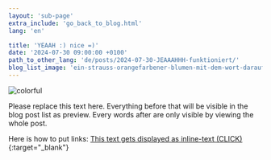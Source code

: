 ```yaml
---
layout: 'sub-page'
extra_include: 'go_back_to_blog.html'
lang: 'en'

title: 'YEAAH :) nice =)'
date: '2024-07-30 09:00:00 +0100'
path_to_other_lang: 'de/posts/2024-07-30-JEAAAHHH-funktioniert/'
blog_list_image: 'ein-strauss-orangefarbener-blumen-mit-dem-wort-darauf.jpg_1000_70percent.webp'
---
```

![colorful](../../../assets/img/posts/ein-strauss-orangefarbener-blumen-mit-dem-wort-darauf.jpg_1000_70percent.webp "Featured Blog Post Foto")

Please replace this text here. Everything before that<!--more--> will be visible in the blog post list as preview. Every words after are only visible by viewing the whole post.

Here is how to put links: [This text gets displayed as inline-text (CLICK)](https://www.startnext.com/nbtf-right-where-you-are){:target="_blank"}

